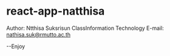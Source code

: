 # react-app-natthisa
Author: Ntthisa Suksrisun
ClassInformation Technology
E-mail: nathisa.suk@rmutto.ac.th

--Enjoy



